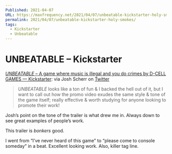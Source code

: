 ```yaml
---
Published: 2021-04-07
URL: https://maxfrequency.net/2021/04/07/unbeatable-kickstarter-holy-smokes/
permalink: 2021/04/07/unbeatable-kickstarter-holy-smokes/
tags:
  - Kickstarter
  - Unbeatable
---
```

# UNBEATABLE – Kickstarter

[*UNBEATABLE* – A game where music is illegal and you do crimes by D-CELL GAMES — Kickstarter](https://www.kickstarter.com/projects/dcellgames/unbeatable): via Josh Scherr on [Twitter](https://twitter.com/joshscherr/status/1379831839104200707)

> *UNBEATABLE* looks like a ton of fun & I backed the hell out of it, but I want to call out how the promo video exudes the same style & tone of the game itself; really effective & worth studying for anyone looking to promote their work!

Josh’s point on the tone of the trailer is what drew me in. Always down to see great examples of people’s work.

This trailer is *bonkers* good. 

I went from “I’ve never heard of this game” to “please come to console someday” in a beat. Excellent looking work. Also, killer tag line.
